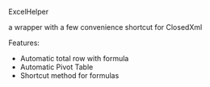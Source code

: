 ExcelHelper

a wrapper with a few convenience shortcut for ClosedXml

Features:
- Automatic total row with formula
- Automatic Pivot Table
- Shortcut method for formulas
